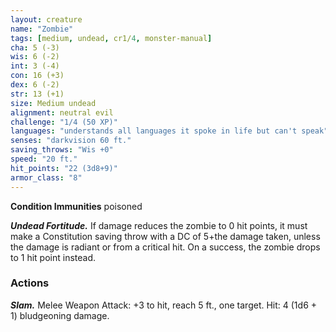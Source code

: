 ```yaml
---
layout: creature
name: "Zombie"
tags: [medium, undead, cr1/4, monster-manual]
cha: 5 (-3)
wis: 6 (-2)
int: 3 (-4)
con: 16 (+3)
dex: 6 (-2)
str: 13 (+1)
size: Medium undead
alignment: neutral evil
challenge: "1/4 (50 XP)"
languages: "understands all languages it spoke in life but can't speak"
senses: "darkvision 60 ft."
saving_throws: "Wis +0"
speed: "20 ft."
hit_points: "22 (3d8+9)"
armor_class: "8"
---
```


**Condition Immunities** poisoned

***Undead Fortitude.*** If damage reduces the zombie to 0 hit points, it must make a Constitution saving throw with a DC of 5+the damage taken, unless the damage is radiant or from a critical hit. On a success, the zombie drops to 1 hit point instead.

### Actions

***Slam.*** Melee Weapon Attack: +3 to hit, reach 5 ft., one target. Hit: 4 (1d6 + 1) bludgeoning damage.